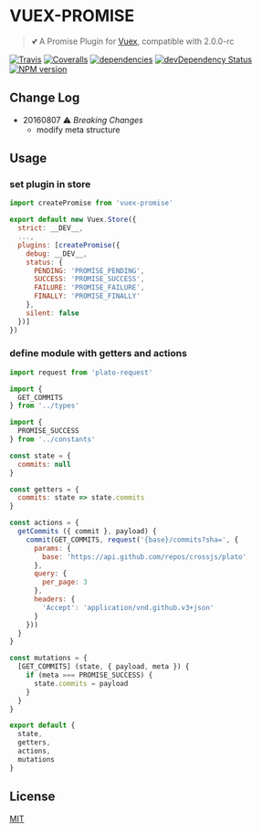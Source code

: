 # VUEX-PROMISE

> :two_hearts: A Promise Plugin for [Vuex](https://github.com/vuejs/vuex), compatible with 2.0.0-rc

[![Travis](https://img.shields.io/travis/crossjs/vuex-promise.svg?style=flat-square)](https://travis-ci.org/crossjs/vuex-promise)
[![Coveralls](https://img.shields.io/coveralls/crossjs/vuex-promise.svg?style=flat-square)](https://coveralls.io/github/crossjs/vuex-promise)
[![dependencies](https://david-dm.org/crossjs/vuex-promise.svg?style=flat-square)](https://david-dm.org/crossjs/vuex-promise)
[![devDependency Status](https://david-dm.org/crossjs/vuex-promise/dev-status.svg?style=flat-square)](https://david-dm.org/crossjs/vuex-promise#info=devDependencies)
[![NPM version](https://img.shields.io/npm/v/vuex-promise.svg?style=flat-square)](https://npmjs.org/package/vuex-promise)

## Change Log

- 20160807 :warning: *Breaking Changes*
  - modify meta structure

## Usage

### set plugin in store

``` js
import createPromise from 'vuex-promise'

export default new Vuex.Store({
  strict: __DEV__,
  ...,
  plugins: [createPromise({
    debug: __DEV__,
    status: {
      PENDING: 'PROMISE_PENDING',
      SUCCESS: 'PROMISE_SUCCESS',
      FAILURE: 'PROMISE_FAILURE',
      FINALLY: 'PROMISE_FINALLY'
    },
    silent: false
  })]
})
```

### define module with getters and actions

``` js
import request from 'plato-request'

import {
  GET_COMMITS
} from '../types'

import {
  PROMISE_SUCCESS
} from '../constants'

const state = {
  commits: null
}

const getters = {
  commits: state => state.commits
}

const actions = {
  getCommits ({ commit }, payload) {
    commit(GET_COMMITS, request('{base}/commits?sha=', {
      params: {
        base: 'https://api.github.com/repos/crossjs/plato'
      },
      query: {
        per_page: 3
      },
      headers: {
        'Accept': 'application/vnd.github.v3+json'
      }
    }))
  }
}

const mutations = {
  [GET_COMMITS] (state, { payload, meta }) {
    if (meta === PROMISE_SUCCESS) {
      state.commits = payload
    }
  }
}

export default {
  state,
  getters,
  actions,
  mutations
}
```

## License

[MIT](http://opensource.org/licenses/MIT)
